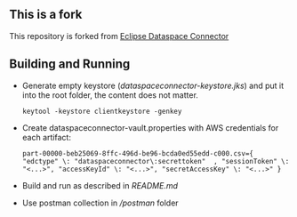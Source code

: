 ## This is a fork

This repository is forked from [Eclipse Dataspace Connector](https://github.com/eclipse-dataspaceconnector/DataSpaceConnector)


## Building and Running

* Generate empty keystore (_dataspaceconnector-keystore.jks_) and put it into the root folder, the content does not matter.


    `keytool -keystore clientkeystore -genkey`

* Create dataspaceconnector-vault.properties with AWS credentials for each artifact:

  
    `part-00000-beb25069-8ffc-496d-be96-bcda0ed55edd-c000.csv={ "edctype" \: "dataspaceconnector\:secrettoken"  , "sessionToken" \: "<...>", "accessKeyId" \: "<...>", "secretAccessKey" \: "<...>" }`

* Build and run as described in _README.md_
* Use postman collection in _/postman_ folder